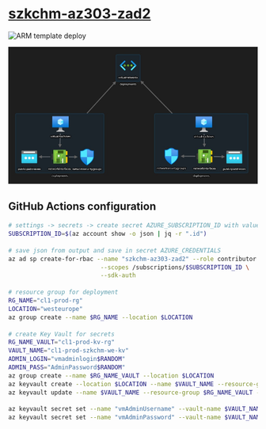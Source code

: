 # [szkchm-az303-zad2](https://github.com/bpelikan/SzkolaChmury/tree/az303/zadanie2/Azure/Architecture/Az-303/Zadanie3)

![ARM template deploy](https://github.com/bpelikan/szkchm-az303-zad2/workflows/ARM%20template%20deploy/badge.svg)

![Screen](./img/20201216212102.jpg "Screen")

## GitHub Actions configuration
```bash
# settings -> secrets -> create secret AZURE_SUBSCRIPTION_ID with value from $SUBSCRIPTION_ID
SUBSCRIPTION_ID=$(az account show -o json | jq -r ".id")

# save json from output and save in secret AZURE_CREDENTIALS
az ad sp create-for-rbac --name "szkchm-az303-zad2" --role contributor \
                          --scopes /subscriptions/$SUBSCRIPTION_ID \
                          --sdk-auth

# resource group for deployment
RG_NAME="cl1-prod-rg"
LOCATION="westeurope"
az group create --name $RG_NAME --location $LOCATION

# create Key Vault for secrets
RG_NAME_VAULT="cl1-prod-kv-rg"
VAULT_NAME="cl1-prod-szkchm-we-kv"
ADMIN_LOGIN="vmadminlogin$RANDOM"
ADMIN_PASS="AdminPassword$RANDOM"
az group create --name $RG_NAME_VAULT --location $LOCATION
az keyvault create --location $LOCATION --name $VAULT_NAME --resource-group $RG_NAME_VAULT
az keyvault update --name $VAULT_NAME --resource-group $RG_NAME_VAULT --enabled-for-template-deployment true

az keyvault secret set --name "vmAdminUsername" --vault-name $VAULT_NAME --value $ADMIN_LOGIN
az keyvault secret set --name "vmAdminPassword" --vault-name $VAULT_NAME --value $ADMIN_PASS
```